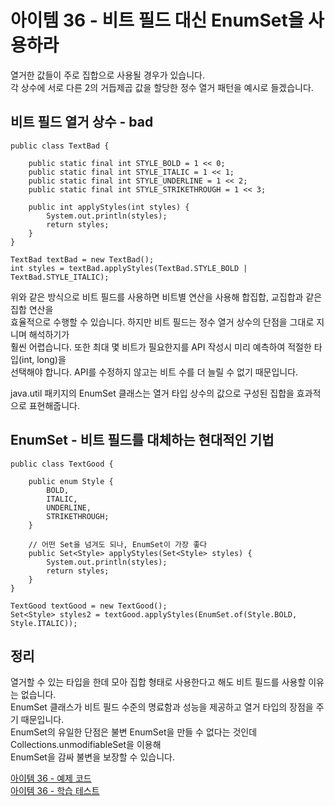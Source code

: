 # 아이템 36 - 비트 필드 대신 EnumSet을 사용하라

열거한 값들이 주로 집합으로 사용될 경우가 있습니다.      
각 상수에 서로 다른 2의 거듭제곱 값을 할당한 정수 열거 패턴을 예시로 들겠습니다.    

##  비트 필드 열거 상수 - bad
````
public class TextBad {

    public static final int STYLE_BOLD = 1 << 0;
    public static final int STYLE_ITALIC = 1 << 1;
    public static final int STYLE_UNDERLINE = 1 << 2;
    public static final int STYLE_STRIKETHROUGH = 1 << 3;

    public int applyStyles(int styles) {
        System.out.println(styles);
        return styles;
    }
}
````

````
TextBad textBad = new TextBad();
int styles = textBad.applyStyles(TextBad.STYLE_BOLD | TextBad.STYLE_ITALIC);
````

위와 같은 방식으로 비트 필드를 사용하면 비트별 연산을 사용해 합집합, 교집합과 같은 집합 연산을   
효율적으로 수행할 수 있습니다. 하지만 비트 필드는 정수 열거 상수의 단점을 그대로 지니며 해석하기가   
훨씬 어렵습니다. 또한 최대 몇 비트가 필요한지를 API 작성시 미리 예측하여 적절한 타입(int, long)을   
선택해야 합니다. API를 수정하지 않고는 비트 수를 더 늘릴 수 없기 때문입니다.    

java.util 패키지의 EnumSet 클래스는 열거 타입 상수의 값으로 구성된 집합을 효과적으로 표현해줍니다.   

## EnumSet - 비트 필드를 대체하는 현대적인 기법
````
public class TextGood {

    public enum Style {
        BOLD,
        ITALIC,
        UNDERLINE,
        STRIKETHROUGH;
    }

    // 어떤 Set을 넘겨도 되나, EnumSet이 가장 좋다
    public Set<Style> applyStyles(Set<Style> styles) {
        System.out.println(styles);
        return styles;
    }
}
````

````
TextGood textGood = new TextGood();
Set<Style> styles2 = textGood.applyStyles(EnumSet.of(Style.BOLD, Style.ITALIC));
````

## 정리

열거할 수 있는 타입을 한데 모아 집합 형태로 사용한다고 해도 비트 필드를 사용할 이유는 없습니다.   
EnumSet 클래스가 비트 필드 수준의 명료함과 성능을 제공하고 열거 타입의 장점을 주기 때문입니다.    
EnumSet의 유일한 단점은 불변 EnumSet을 만들 수 없다는 것인데 Collections.unmodifiableSet을 이용해   
EnumSet을 감싸 불변을 보장할 수 있습니다.     

[아이템 36 - 예제 코드](https://github.com/320Hwany/EffectiveJava/tree/main/src/main/java/effective/chapter6/item36)                                                      
[아이템 36 - 학습 테스트](https://github.com/320Hwany/EffectiveJava/tree/main/src/test/java/effective/chapter6/item36)             